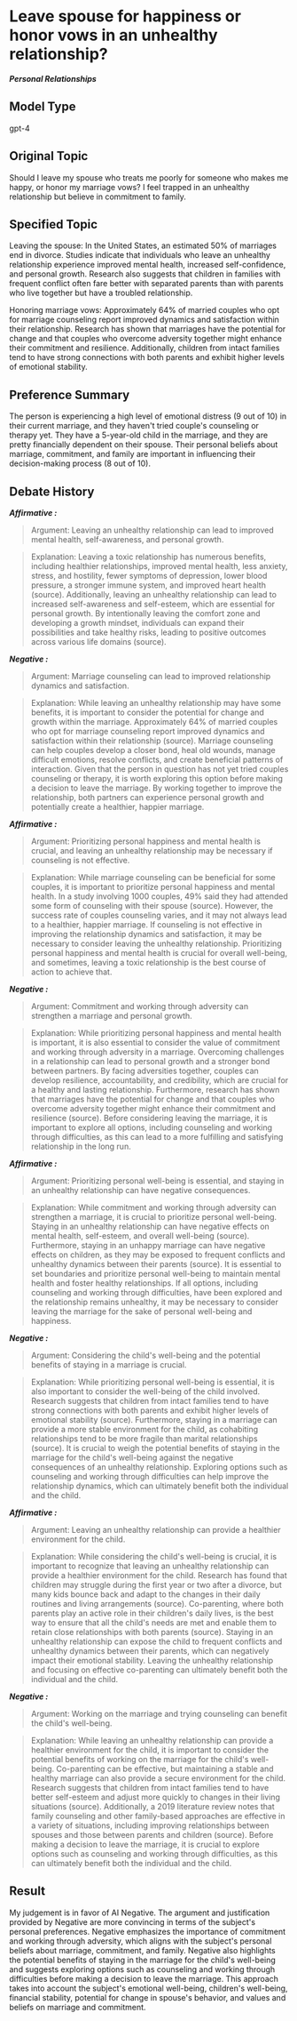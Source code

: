 # Leave spouse for happiness or honor vows in an unhealthy relationship?

***Personal Relationships***



## Model Type

gpt-4

## Original Topic

Should I leave my spouse who treats me poorly for someone who makes me happy, or honor my marriage vows? I feel trapped in an unhealthy relationship but believe in commitment to family.

## Specified Topic

Leaving the spouse: In the United States, an estimated 50% of marriages end in divorce. Studies indicate that individuals who leave an unhealthy relationship experience improved mental health, increased self-confidence, and personal growth. Research also suggests that children in families with frequent conflict often fare better with separated parents than with parents who live together but have a troubled relationship.

Honoring marriage vows: Approximately 64% of married couples who opt for marriage counseling report improved dynamics and satisfaction within their relationship. Research has shown that marriages have the potential for change and that couples who overcome adversity together might enhance their commitment and resilience. Additionally, children from intact families tend to have strong connections with both parents and exhibit higher levels of emotional stability.

## Preference Summary

The person is experiencing a high level of emotional distress (9 out of 10) in their current marriage, and they haven't tried couple's counseling or therapy yet. They have a 5-year-old child in the marriage, and they are pretty financially dependent on their spouse. Their personal beliefs about marriage, commitment, and family are important in influencing their decision-making process (8 out of 10).

## Debate History


***Affirmative :***

> Argument: Leaving an unhealthy relationship can lead to improved mental health, self-awareness, and personal growth.

> Explanation: Leaving a toxic relationship has numerous benefits, including healthier relationships, improved mental health, less anxiety, stress, and hostility, fewer symptoms of depression, lower blood pressure, a stronger immune system, and improved heart health (source). Additionally, leaving an unhealthy relationship can lead to increased self-awareness and self-esteem, which are essential for personal growth. By intentionally leaving the comfort zone and developing a growth mindset, individuals can expand their possibilities and take healthy risks, leading to positive outcomes across various life domains (source).



***Negative :***

> Argument: Marriage counseling can lead to improved relationship dynamics and satisfaction.

> Explanation: While leaving an unhealthy relationship may have some benefits, it is important to consider the potential for change and growth within the marriage. Approximately 64% of married couples who opt for marriage counseling report improved dynamics and satisfaction within their relationship (source). Marriage counseling can help couples develop a closer bond, heal old wounds, manage difficult emotions, resolve conflicts, and create beneficial patterns of interaction. Given that the person in question has not yet tried couples counseling or therapy, it is worth exploring this option before making a decision to leave the marriage. By working together to improve the relationship, both partners can experience personal growth and potentially create a healthier, happier marriage.



***Affirmative :***

> Argument: Prioritizing personal happiness and mental health is crucial, and leaving an unhealthy relationship may be necessary if counseling is not effective.

> Explanation: While marriage counseling can be beneficial for some couples, it is important to prioritize personal happiness and mental health. In a study involving 1000 couples, 49% said they had attended some form of counseling with their spouse (source). However, the success rate of couples counseling varies, and it may not always lead to a healthier, happier marriage. If counseling is not effective in improving the relationship dynamics and satisfaction, it may be necessary to consider leaving the unhealthy relationship. Prioritizing personal happiness and mental health is crucial for overall well-being, and sometimes, leaving a toxic relationship is the best course of action to achieve that.



***Negative :***

> Argument: Commitment and working through adversity can strengthen a marriage and personal growth.

> Explanation: While prioritizing personal happiness and mental health is important, it is also essential to consider the value of commitment and working through adversity in a marriage. Overcoming challenges in a relationship can lead to personal growth and a stronger bond between partners. By facing adversities together, couples can develop resilience, accountability, and credibility, which are crucial for a healthy and lasting relationship. Furthermore, research has shown that marriages have the potential for change and that couples who overcome adversity together might enhance their commitment and resilience (source). Before considering leaving the marriage, it is important to explore all options, including counseling and working through difficulties, as this can lead to a more fulfilling and satisfying relationship in the long run.



***Affirmative :***

> Argument: Prioritizing personal well-being is essential, and staying in an unhealthy relationship can have negative consequences.

> Explanation: While commitment and working through adversity can strengthen a marriage, it is crucial to prioritize personal well-being. Staying in an unhealthy relationship can have negative effects on mental health, self-esteem, and overall well-being (source). Furthermore, staying in an unhappy marriage can have negative effects on children, as they may be exposed to frequent conflicts and unhealthy dynamics between their parents (source). It is essential to set boundaries and prioritize personal well-being to maintain mental health and foster healthy relationships. If all options, including counseling and working through difficulties, have been explored and the relationship remains unhealthy, it may be necessary to consider leaving the marriage for the sake of personal well-being and happiness.



***Negative :***

> Argument: Considering the child's well-being and the potential benefits of staying in a marriage is crucial.

> Explanation: While prioritizing personal well-being is essential, it is also important to consider the well-being of the child involved. Research suggests that children from intact families tend to have strong connections with both parents and exhibit higher levels of emotional stability (source). Furthermore, staying in a marriage can provide a more stable environment for the child, as cohabiting relationships tend to be more fragile than marital relationships (source). It is crucial to weigh the potential benefits of staying in the marriage for the child's well-being against the negative consequences of an unhealthy relationship. Exploring options such as counseling and working through difficulties can help improve the relationship dynamics, which can ultimately benefit both the individual and the child.



***Affirmative :***

> Argument: Leaving an unhealthy relationship can provide a healthier environment for the child.

> Explanation: While considering the child's well-being is crucial, it is important to recognize that leaving an unhealthy relationship can provide a healthier environment for the child. Research has found that children may struggle during the first year or two after a divorce, but many kids bounce back and adapt to the changes in their daily routines and living arrangements (source). Co-parenting, where both parents play an active role in their children's daily lives, is the best way to ensure that all the child's needs are met and enable them to retain close relationships with both parents (source). Staying in an unhealthy relationship can expose the child to frequent conflicts and unhealthy dynamics between their parents, which can negatively impact their emotional stability. Leaving the unhealthy relationship and focusing on effective co-parenting can ultimately benefit both the individual and the child.



***Negative :***

> Argument: Working on the marriage and trying counseling can benefit the child's well-being.

> Explanation: While leaving an unhealthy relationship can provide a healthier environment for the child, it is important to consider the potential benefits of working on the marriage for the child's well-being. Co-parenting can be effective, but maintaining a stable and healthy marriage can also provide a secure environment for the child. Research suggests that children from intact families tend to have better self-esteem and adjust more quickly to changes in their living situations (source). Additionally, a 2019 literature review notes that family counseling and other family-based approaches are effective in a variety of situations, including improving relationships between spouses and those between parents and children (source). Before making a decision to leave the marriage, it is crucial to explore options such as counseling and working through difficulties, as this can ultimately benefit both the individual and the child.



## Result

My judgement is in favor of AI Negative. The argument and justification provided by Negative are more convincing in terms of the subject's personal preferences. Negative emphasizes the importance of commitment and working through adversity, which aligns with the subject's personal beliefs about marriage, commitment, and family. Negative also highlights the potential benefits of staying in the marriage for the child's well-being and suggests exploring options such as counseling and working through difficulties before making a decision to leave the marriage. This approach takes into account the subject's emotional well-being, children's well-being, financial stability, potential for change in spouse's behavior, and values and beliefs on marriage and commitment.